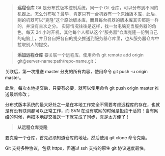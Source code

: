 > **远程仓库** 
Git 是分布式版本控制系统，同一个 Git 仓库，可以分布到不同的机器上。怎么分布呢？最早，肯定只有一台机器有一个原始版本库，此后，别的机器可以“克隆”这个原始版本库，而且每台机器的版本库其实都是一样的，并没有主次之分。
实际情况往往是这样，找一台电脑充当服务器的角色，每天 24 小时开机，其他每个人都从这个“服务器”仓库克隆一份到自己的电脑上，并且各自把各自的提交推送到服务器仓库里，也从服务器仓库中拉取别人的提交。

> **添加远程仓库**
要关联一个远程库，使用命令 git remote add origin git@server-name:path/repo-name.git；

关联后，第一次推送 master 分支的所有内容，使用命令 git push -u origin master。

此后，每次本地提交后，只要有必要，就可以使用命令 git push origin master 推送最新修改；

分布式版本系统的最大好处之一是在本地工作完全不需要考虑远程库的存在，也就是有没有联网都可以正常工作，而 SVN 在没有联网的时候是拒绝干活的！当有网络的时候，再把本地提交推送一下就完成了同步，真是太方便了！
> **从远程仓库克隆**

要克隆一个仓库，首先必须知道仓库的地址，然后使用 git clone 命令克隆。

Git 支持多种协议，包括 https，但通过 ssh 支持的原生 git 协议速度最快。